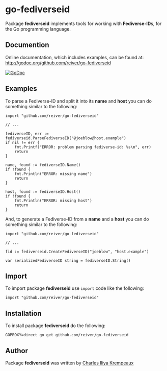 # go-fediverseid

Package **fediverseid** implements tools for working with **Fediverse-ID**s, for the Go programming language.

## Documention

Online documentation, which includes examples, can be found at: http://godoc.org/github.com/reiver/go-fediverseid

[![GoDoc](https://godoc.org/github.com/reiver/go-fediverseid?status.svg)](https://godoc.org/github.com/reiver/go-fediverseid)

## Examples

To parse a Fediverse-ID and split it into its **name** and **host** you can do something similar to the following:

```golang
import "github.com/reiver/go-fediverseid"

// ...

fediverseID, err := fediverseid.ParseFediverseID("@joeblow@host.example")
if nil != err {
	fmt.Printf("ERROR: problem parsing fediverse-id: %s\n", err)
	return
}

name, found := fediverseID.Name()
if !found {
	fmt.Println("ERROR: missing name")
	return
}

host, found := fediverseID.Host()
if !found {
	fmt.Println("ERROR: missing host")
	return
}
```

And, to generate a Fediverse-ID from a **name** and a **host** you can do something similar to the following:

```golang
import "github.com/reiver/go-fediverseid"

// ...

fid := fediverseid.CreateFediverseID("joeblow", "host.example")

var serializedFediverseID string = fediverseID.String()
```

## Import

To import package **fediverseid** use `import` code like the following:
```
import "github.com/reiver/go-fediverseid"
```

## Installation

To install package **fediverseid** do the following:
```
GOPROXY=direct go get github.com/reiver/go-fediverseid
```

## Author

Package **fediverseid** was written by [Charles Iliya Krempeaux](http://reiver.link)
